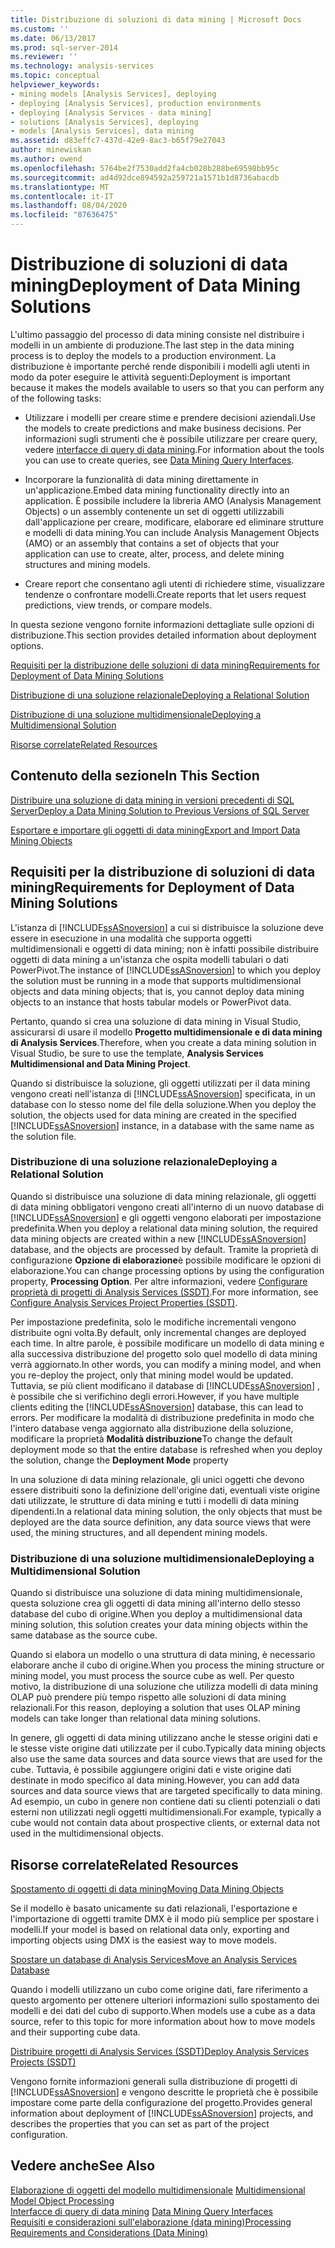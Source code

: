 ```yaml
---
title: Distribuzione di soluzioni di data mining | Microsoft Docs
ms.custom: ''
ms.date: 06/13/2017
ms.prod: sql-server-2014
ms.reviewer: ''
ms.technology: analysis-services
ms.topic: conceptual
helpviewer_keywords:
- mining models [Analysis Services], deploying
- deploying [Analysis Services], production environments
- deploying [Analysis Services - data mining]
- solutions [Analysis Services], deploying
- models [Analysis Services], data mining
ms.assetid: d83effc7-437d-42e9-8ac3-b65f79e27043
author: minewiskan
ms.author: owend
ms.openlocfilehash: 5764be2f7530add2fa4cb028b288be69598bb95c
ms.sourcegitcommit: ad4d92dce894592a259721a1571b1d8736abacdb
ms.translationtype: MT
ms.contentlocale: it-IT
ms.lasthandoff: 08/04/2020
ms.locfileid: "87636475"
---
```

# <a name="deployment-of-data-mining-solutions"></a><span data-ttu-id="e2ee8-102">Distribuzione di soluzioni di data mining</span><span class="sxs-lookup"><span data-stu-id="e2ee8-102">Deployment of Data Mining Solutions</span></span>
  <span data-ttu-id="e2ee8-103">L'ultimo passaggio del processo di data mining consiste nel distribuire i modelli in un ambiente di produzione.</span><span class="sxs-lookup"><span data-stu-id="e2ee8-103">The last step in the data mining process is to deploy the models to a production environment.</span></span> <span data-ttu-id="e2ee8-104">La distribuzione è importante perché rende disponibili i modelli agli utenti in modo da poter eseguire le attività seguenti:</span><span class="sxs-lookup"><span data-stu-id="e2ee8-104">Deployment is important because it makes the models available to users so that you can perform any of the following tasks:</span></span>  
  
-   <span data-ttu-id="e2ee8-105">Utilizzare i modelli per creare stime e prendere decisioni aziendali.</span><span class="sxs-lookup"><span data-stu-id="e2ee8-105">Use the models to create predictions and make business decisions.</span></span> <span data-ttu-id="e2ee8-106">Per informazioni sugli strumenti che è possibile utilizzare per creare query, vedere [interfacce di query di data mining](data-mining-query-tools.md).</span><span class="sxs-lookup"><span data-stu-id="e2ee8-106">For information about the tools you can use to create queries, see [Data Mining Query Interfaces](data-mining-query-tools.md).</span></span>  
  
-   <span data-ttu-id="e2ee8-107">Incorporare la funzionalità di data mining direttamente in un'applicazione.</span><span class="sxs-lookup"><span data-stu-id="e2ee8-107">Embed data mining functionality directly into an application.</span></span> <span data-ttu-id="e2ee8-108">È possibile includere la libreria AMO (Analysis Management Objects) o un assembly contenente un set di oggetti utilizzabili dall'applicazione per creare, modificare, elaborare ed eliminare strutture e modelli di data mining.</span><span class="sxs-lookup"><span data-stu-id="e2ee8-108">You can include Analysis Management Objects (AMO) or an assembly that contains a set of objects that your application can use to create, alter, process, and delete mining structures and mining models.</span></span>  
  
-   <span data-ttu-id="e2ee8-109">Creare report che consentano agli utenti di richiedere stime, visualizzare tendenze o confrontare modelli.</span><span class="sxs-lookup"><span data-stu-id="e2ee8-109">Create reports that let users request predictions, view trends, or compare models.</span></span>  
  
 <span data-ttu-id="e2ee8-110">In questa sezione vengono fornite informazioni dettagliate sulle opzioni di distribuzione.</span><span class="sxs-lookup"><span data-stu-id="e2ee8-110">This section provides detailed information about deployment options.</span></span>  
  
 [<span data-ttu-id="e2ee8-111">Requisiti per la distribuzione delle soluzioni di data mining</span><span class="sxs-lookup"><span data-stu-id="e2ee8-111">Requirements for Deployment of Data Mining Solutions</span></span>](#bkmk_Reqs)  
  
 [<span data-ttu-id="e2ee8-112">Distribuzione di una soluzione relazionale</span><span class="sxs-lookup"><span data-stu-id="e2ee8-112">Deploying a Relational Solution</span></span>](#bkmk_RelationalSltn)  
  
 [<span data-ttu-id="e2ee8-113">Distribuzione di una soluzione multidimensionale</span><span class="sxs-lookup"><span data-stu-id="e2ee8-113">Deploying a Multidimensional Solution</span></span>](#bkmk_MDSltn)  
  
 [<span data-ttu-id="e2ee8-114">Risorse correlate</span><span class="sxs-lookup"><span data-stu-id="e2ee8-114">Related Resources</span></span>](#bkmk_Resources)  
  
## <a name="in-this-section"></a><span data-ttu-id="e2ee8-115">Contenuto della sezione</span><span class="sxs-lookup"><span data-stu-id="e2ee8-115">In This Section</span></span>  
 [<span data-ttu-id="e2ee8-116">Distribuire una soluzione di data mining in versioni precedenti di SQL Server</span><span class="sxs-lookup"><span data-stu-id="e2ee8-116">Deploy a Data Mining Solution to Previous Versions of SQL Server</span></span>](deploy-a-data-mining-solution-to-previous-versions-of-sql-server.md)  
  
 [<span data-ttu-id="e2ee8-117">Esportare e importare gli oggetti di data mining</span><span class="sxs-lookup"><span data-stu-id="e2ee8-117">Export and Import Data Mining Objects</span></span>](export-and-import-data-mining-objects.md)  
  
##  <a name="requirements-for-deployment-of-data-mining-solutions"></a><a name="bkmk_Reqs"></a><span data-ttu-id="e2ee8-118">Requisiti per la distribuzione di soluzioni di data mining</span><span class="sxs-lookup"><span data-stu-id="e2ee8-118">Requirements for Deployment of Data Mining Solutions</span></span>  
 <span data-ttu-id="e2ee8-119">L'istanza di [!INCLUDE[ssASnoversion](../../includes/ssasnoversion-md.md)] a cui si distribuisce la soluzione deve essere in esecuzione in una modalità che supporta oggetti multidimensionali e oggetti di data mining; non è infatti possibile distribuire oggetti di data mining a un'istanza che ospita modelli tabulari o dati PowerPivot.</span><span class="sxs-lookup"><span data-stu-id="e2ee8-119">The instance of [!INCLUDE[ssASnoversion](../../includes/ssasnoversion-md.md)] to which you deploy the solution must be running in a mode that supports multidimensional objects and data mining objects; that is, you cannot deploy data mining objects to an instance that hosts tabular models or PowerPivot data.</span></span>  
  
 <span data-ttu-id="e2ee8-120">Pertanto, quando si crea una soluzione di data mining in Visual Studio, assicurarsi di usare il modello **Progetto multidimensionale e di data mining di Analysis Services**.</span><span class="sxs-lookup"><span data-stu-id="e2ee8-120">Therefore, when you create a data mining solution in Visual Studio, be sure to use the template, **Analysis Services Multidimensional and Data Mining Project**.</span></span>  
  
 <span data-ttu-id="e2ee8-121">Quando si distribuisce la soluzione, gli oggetti utilizzati per il data mining vengono creati nell'istanza di [!INCLUDE[ssASnoversion](../../includes/ssasnoversion-md.md)] specificata, in un database con lo stesso nome del file della soluzione.</span><span class="sxs-lookup"><span data-stu-id="e2ee8-121">When you deploy the solution, the objects used for data mining are created in the specified [!INCLUDE[ssASnoversion](../../includes/ssasnoversion-md.md)] instance, in a database with the same name as the solution file.</span></span>  
  
###  <a name="deploying-a-relational-solution"></a><a name="bkmk_RelationalSltn"></a><span data-ttu-id="e2ee8-122">Distribuzione di una soluzione relazionale</span><span class="sxs-lookup"><span data-stu-id="e2ee8-122">Deploying a Relational Solution</span></span>  
 <span data-ttu-id="e2ee8-123">Quando si distribuisce una soluzione di data mining relazionale, gli oggetti di data mining obbligatori vengono creati all'interno di un nuovo database di [!INCLUDE[ssASnoversion](../../includes/ssasnoversion-md.md)] e gli oggetti vengono elaborati per impostazione predefinita.</span><span class="sxs-lookup"><span data-stu-id="e2ee8-123">When you deploy a relational data mining solution, the required data mining objects are created within a new [!INCLUDE[ssASnoversion](../../includes/ssasnoversion-md.md)] database, and the objects are processed by default.</span></span> <span data-ttu-id="e2ee8-124">Tramite la proprietà di configurazione **Opzione di elaborazione**è possibile modificare le opzioni di elaborazione.</span><span class="sxs-lookup"><span data-stu-id="e2ee8-124">You can change processing options by using the configuration property, **Processing Option**.</span></span> <span data-ttu-id="e2ee8-125">Per altre informazioni, vedere [Configurare proprietà di progetti di Analysis Services &#40;SSDT&#41;](../multidimensional-models/configure-analysis-services-project-properties-ssdt.md).</span><span class="sxs-lookup"><span data-stu-id="e2ee8-125">For more information, see [Configure Analysis Services Project Properties &#40;SSDT&#41;](../multidimensional-models/configure-analysis-services-project-properties-ssdt.md).</span></span>  
  
 <span data-ttu-id="e2ee8-126">Per impostazione predefinita, solo le modifiche incrementali vengono distribuite ogni volta.</span><span class="sxs-lookup"><span data-stu-id="e2ee8-126">By default, only incremental changes are deployed each time.</span></span> <span data-ttu-id="e2ee8-127">In altre parole, è possibile modificare un modello di data mining e alla successiva distribuzione del progetto solo quel modello di data mining verrà aggiornato.</span><span class="sxs-lookup"><span data-stu-id="e2ee8-127">In other words, you can modify a mining model, and when you re-deploy the project, only that mining model would be updated.</span></span> <span data-ttu-id="e2ee8-128">Tuttavia, se più client modificano il database di [!INCLUDE[ssASnoversion](../../includes/ssasnoversion-md.md)] , è possibile che si verifichino degli errori.</span><span class="sxs-lookup"><span data-stu-id="e2ee8-128">However, if you have multiple clients editing the [!INCLUDE[ssASnoversion](../../includes/ssasnoversion-md.md)] database, this can lead to errors.</span></span> <span data-ttu-id="e2ee8-129">Per modificare la modalità di distribuzione predefinita in modo che l'intero database venga aggiornato alla distribuzione della soluzione, modificare la proprietà **Modalità distribuzione**</span><span class="sxs-lookup"><span data-stu-id="e2ee8-129">To change the default deployment mode so that the entire database is refreshed when you deploy the solution, change the **Deployment Mode** property</span></span>  
  
 <span data-ttu-id="e2ee8-130">In una soluzione di data mining relazionale, gli unici oggetti che devono essere distribuiti sono la definizione dell'origine dati, eventuali viste origine dati utilizzate, le strutture di data mining e tutti i modelli di data mining dipendenti.</span><span class="sxs-lookup"><span data-stu-id="e2ee8-130">In a relational data mining solution, the only objects that must be deployed are the data source definition, any data source views that were used, the mining structures, and all dependent mining models.</span></span>  
  
###  <a name="deploying-a-multidimensional-solution"></a><a name="bkmk_MDSltn"></a><span data-ttu-id="e2ee8-131">Distribuzione di una soluzione multidimensionale</span><span class="sxs-lookup"><span data-stu-id="e2ee8-131">Deploying a Multidimensional Solution</span></span>  
 <span data-ttu-id="e2ee8-132">Quando si distribuisce una soluzione di data mining multidimensionale, questa soluzione crea gli oggetti di data mining all'interno dello stesso database del cubo di origine.</span><span class="sxs-lookup"><span data-stu-id="e2ee8-132">When you deploy a multidimensional data mining solution, this solution creates your data mining objects within the same database as the source cube.</span></span>  
  
 <span data-ttu-id="e2ee8-133">Quando si elabora un modello o una struttura di data mining, è necessario elaborare anche il cubo di origine.</span><span class="sxs-lookup"><span data-stu-id="e2ee8-133">When you process the mining structure or mining model, you must process the source cube as well.</span></span> <span data-ttu-id="e2ee8-134">Per questo motivo, la distribuzione di una soluzione che utilizza modelli di data mining OLAP può prendere più tempo rispetto alle soluzioni di data mining relazionali.</span><span class="sxs-lookup"><span data-stu-id="e2ee8-134">For this reason, deploying a solution that uses OLAP mining models can take longer than relational data mining solutions.</span></span>  
  
 <span data-ttu-id="e2ee8-135">In genere, gli oggetti di data mining utilizzano anche le stesse origini dati e le stesse viste origine dati utilizzate per il cubo.</span><span class="sxs-lookup"><span data-stu-id="e2ee8-135">Typically data mining objects also use the same data sources and data source views that are used for the cube.</span></span> <span data-ttu-id="e2ee8-136">Tuttavia, è possibile aggiungere origini dati e viste origine dati destinate in modo specifico al data mining.</span><span class="sxs-lookup"><span data-stu-id="e2ee8-136">However, you can add data sources and data source views that are targeted specifically to data mining.</span></span> <span data-ttu-id="e2ee8-137">Ad esempio, un cubo in genere non contiene dati su clienti potenziali o dati esterni non utilizzati negli oggetti multidimensionali.</span><span class="sxs-lookup"><span data-stu-id="e2ee8-137">For example, typically a cube would not contain data about prospective clients, or external data not used in the multidimensional objects.</span></span>  
  
##  <a name="related-resources"></a><a name="bkmk_Resources"></a><span data-ttu-id="e2ee8-138">Risorse correlate</span><span class="sxs-lookup"><span data-stu-id="e2ee8-138">Related Resources</span></span>  
 [<span data-ttu-id="e2ee8-139">Spostamento di oggetti di data mining</span><span class="sxs-lookup"><span data-stu-id="e2ee8-139">Moving Data Mining Objects</span></span>](moving-data-mining-objects.md)  
  
 <span data-ttu-id="e2ee8-140">Se il modello è basato unicamente su dati relazionali, l'esportazione e l'importazione di oggetti tramite DMX è il modo più semplice per spostare i modelli.</span><span class="sxs-lookup"><span data-stu-id="e2ee8-140">If your model is based on relational data only, exporting and importing objects using DMX is the easiest way to move models.</span></span>  
  
 [<span data-ttu-id="e2ee8-141">Spostare un database di Analysis Services</span><span class="sxs-lookup"><span data-stu-id="e2ee8-141">Move an Analysis Services Database</span></span>](../multidimensional-models/move-an-analysis-services-database.md)  
  
 <span data-ttu-id="e2ee8-142">Quando i modelli utilizzano un cubo come origine dati, fare riferimento a questo argomento per ottenere ulteriori informazioni sullo spostamento dei modelli e dei dati del cubo di supporto.</span><span class="sxs-lookup"><span data-stu-id="e2ee8-142">When models use a cube as a data source, refer to this topic for more information about how to move models and their supporting cube data.</span></span>  
  
 [<span data-ttu-id="e2ee8-143">Distribuire progetti di Analysis Services &#40;SSDT&#41;</span><span class="sxs-lookup"><span data-stu-id="e2ee8-143">Deploy Analysis Services Projects &#40;SSDT&#41;</span></span>](../multidimensional-models/deploy-analysis-services-projects-ssdt.md)  
  
 <span data-ttu-id="e2ee8-144">Vengono fornite informazioni generali sulla distribuzione di progetti di [!INCLUDE[ssASnoversion](../../includes/ssasnoversion-md.md)] e vengono descritte le proprietà che è possibile impostare come parte della configurazione del progetto.</span><span class="sxs-lookup"><span data-stu-id="e2ee8-144">Provides general information about deployment of [!INCLUDE[ssASnoversion](../../includes/ssasnoversion-md.md)] projects, and describes the properties that you can set as part of the project configuration.</span></span>  
  
## <a name="see-also"></a><span data-ttu-id="e2ee8-145">Vedere anche</span><span class="sxs-lookup"><span data-stu-id="e2ee8-145">See Also</span></span>  
 <span data-ttu-id="e2ee8-146">[Elaborazione di oggetti del modello multidimensionale](../multidimensional-models/processing-a-multidimensional-model-analysis-services.md) </span><span class="sxs-lookup"><span data-stu-id="e2ee8-146">[Multidimensional Model Object Processing](../multidimensional-models/processing-a-multidimensional-model-analysis-services.md) </span></span>  
 <span data-ttu-id="e2ee8-147">[Interfacce di query di data mining](data-mining-query-tools.md) </span><span class="sxs-lookup"><span data-stu-id="e2ee8-147">[Data Mining Query Interfaces](data-mining-query-tools.md) </span></span>  
 [<span data-ttu-id="e2ee8-148">Requisiti e considerazioni sull'elaborazione &#40;data mining&#41;</span><span class="sxs-lookup"><span data-stu-id="e2ee8-148">Processing Requirements and Considerations &#40;Data Mining&#41;</span></span>](processing-requirements-and-considerations-data-mining.md)  
  
  
